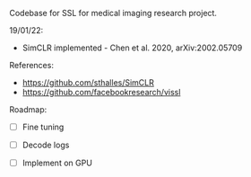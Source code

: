 Codebase for SSL for medical imaging research project. 

19/01/22:
- SimCLR implemented - Chen et al. 2020, arXiv:2002.05709

References: 
- https://github.com/sthalles/SimCLR
- https://github.com/facebookresearch/vissl

Roadmap:
- [ ] Fine tuning 
- [ ] Decode logs 
- [ ] Implement on GPU


